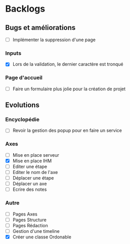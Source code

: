  # Backlogs

 ## Bugs et améliorations
 - [ ] Implémenter la suppression d'une page

 ### Inputs
 - [x] Lors de la validation, le dernier caractère est tronqué

 ### Page d'accueil
 - [ ] Faire un formulaire plus jolie pour la création de projet



 ## Evolutions

 ### Encyclopédie
 - [ ] Revoir la gestion des popup pour en faire un service
 
 ### Axes
 - [ ] Mise en place serveur
 - [x] Mise en place IHM
 - [ ] Editer une étape
 - [ ] Editer le nom de l'axe
 - [ ] Déplacer une étape
 - [ ] Déplacer un axe
 - [ ] Ecrire des notes
 
 ### Autre
 - [ ] Pages Axes
 - [ ] Pages Structure
 - [ ] Pages Rédaction
 - [ ] Gestion d'une timeline
 - [x] Créer une classe Ordonable